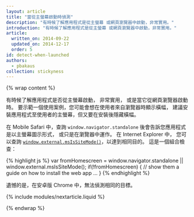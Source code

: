 ```yaml
---
layout: article
title: "當從主螢幕啟動時偵測"
description: "有時候了解應用程式是從主螢幕 或網頁瀏覽器中啟動，非常實用。"
introduction: "有時候了解應用程式是從主螢幕 或網頁瀏覽器中啟動，非常實用。"
article:
  written_on: 2014-09-22
  updated_on: 2014-12-17
  order: 5
id: detect-when-launched
authors:
  - pbakaus
collection: stickyness
---
```


{% wrap content %}

有時候了解應用程式是否從主螢幕啟動，
非常實用， 或是當它從網頁瀏覽器啟動時。 要示範一個使用案例，您可能會想在使用者來自瀏覽器時顯示橫幅，
建議安裝應用程式至使用者的主螢幕，但又要在安裝後隱藏橫幅。


在 Mobile Safari 中，查詢 `window.navigator.standalone` 後會告訴您應用程式是以主螢幕圖示形式，
或只是在瀏覽器中運作。 在 Internet Explorer 中，
您可以查詢 
[`window.external.msIsSiteMode()`](http://msdn.microsoft.com/en-us/library/ie/gg491733(v=vs.85).aspx)，以達到相同目的。 這是一個組合檢查：

{% highlight js %}
var fromHomescreen = window.navigator.standalone || window.external.msIsSiteMode();
if(!fromHomescreen) {
    // show them a guide on how to install the web app
    ...
}
{% endhighlight %}

遺憾的是，在安卓版 Chrome 中，無法偵測相同的目標。

{% include modules/nextarticle.liquid %}

{% endwrap %}
